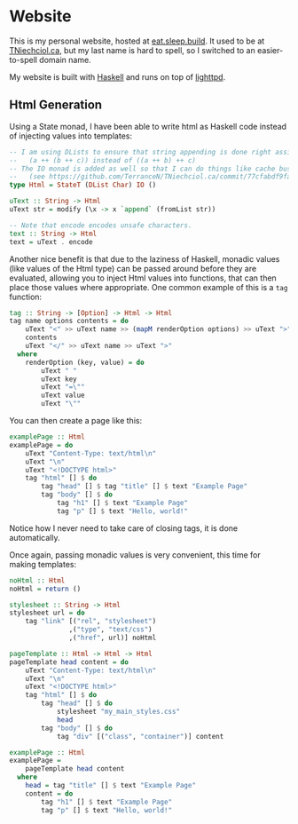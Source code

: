 Website
=======

This is my personal website, hosted at [eat.sleep.build](http://eat.sleep.build). It used to be at [TNiechciol.ca](http://TNiechciol.ca), but my last name is hard to spell, so I switched to an easier-to-spell domain name.

My website is built with [Haskell](http://www.haskell.org/haskellwiki/Haskell) and runs on top of [lighttpd](https://www.lighttpd.net/).

Html Generation
---------------

Using a State monad, I have been able to write html as Haskell code instead of injecting values into templates:

```haskell
-- I am using DLists to ensure that string appending is done right assiciatively.
--   (a ++ (b ++ c)) instead of ((a ++ b) ++ c)
-- The IO monad is added as well so that I can do things like cache busting based on the current commit hash
--   (see https://github.com/TerranceN/TNiechciol.ca/commit/77cfabdf9fa7e10a72ac7dc710f1196206d76ff4).
type Html = StateT (DList Char) IO ()

uText :: String -> Html
uText str = modify (\x -> x `append` (fromList str))

-- Note that encode encodes unsafe characters.
text :: String -> Html
text = uText . encode
```

Another nice benefit is that due to the laziness of Haskell, monadic values (like values of the Html type) can be passed around before they are evaluated, allowing you to inject Html values into functions, that can then place those values where appropriate. One common example of this is a `tag` function:

```haskell
tag :: String -> [Option] -> Html -> Html
tag name options contents = do
    uText "<" >> uText name >> (mapM renderOption options) >> uText ">"
    contents
    uText "</" >> uText name >> uText ">"
  where
    renderOption (key, value) = do
        uText " "
        uText key
        uText "=\""
        uText value
        uText "\""
```

You can then create a page like this:

```haskell
examplePage :: Html
examplePage = do
    uText "Content-Type: text/html\n"
    uText "\n"
    uText "<!DOCTYPE html>"
    tag "html" [] $ do
        tag "head" [] $ tag "title" [] $ text "Example Page"
        tag "body" [] $ do
            tag "h1" [] $ text "Example Page"
            tag "p" [] $ text "Hello, world!"
```

Notice how I never need to take care of closing tags, it is done automatically.

Once again, passing monadic values is very convenient, this time for making templates:

```haskell
noHtml :: Html
noHtml = return ()

stylesheet :: String -> Html
stylesheet url = do
    tag "link" [("rel", "stylesheet")
               ,("type", "text/css")
               ,("href", url)] noHtml

pageTemplate :: Html -> Html -> Html
pageTemplate head content = do
    uText "Content-Type: text/html\n"
    uText "\n"
    uText "<!DOCTYPE html>"
    tag "html" [] $ do
        tag "head" [] $ do
            stylesheet "my_main_styles.css"
            head
        tag "body" [] $ do
            tag "div" [("class", "container")] content

examplePage :: Html
examplePage =
    pageTemplate head content
  where
    head = tag "title" [] $ text "Example Page"
    content = do
        tag "h1" [] $ text "Example Page"
        tag "p" [] $ text "Hello, world!"
```
